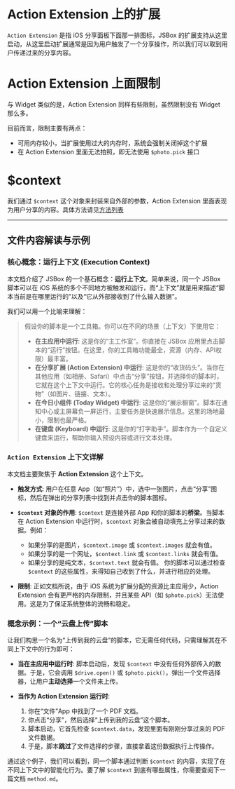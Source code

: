 # Action Extension 上的扩展

`Action Extension` 是指 iOS 分享面板下面那一排图标，JSBox 的扩展支持从这里启动，从这里启动扩展通常是因为用户触发了一个分享操作，所以我们可以取到用户传递过来的分享内容。

# Action Extension 上面限制

与 Widget 类似的是，Action Extension 同样有些限制，虽然限制没有 Widget 那么多。

目前而言，限制主要有两点：

- 可用内存较小，当扩展使用过大的内存时，系统会强制关闭掉这个扩展
- 在 Action Extension 里面无法拍照，即无法使用 `$photo.pick` 接口

# $context

我们通过 `$context` 这个对象来封装来自外部的参数，Action Extension 里面表现为用户分享的内容。具体方法请见[方法列表](context/method.md)

---

## 文件内容解读与示例

### 核心概念：运行上下文 (Execution Context)

本文档介绍了 JSBox 的一个基石概念：**运行上下文**。简单来说，同一个 JSBox 脚本可以在 iOS 系统的多个不同地方被触发和运行，而“上下文”就是用来描述“脚本当前是在哪里运行的”以及“它从外部接收到了什么输入数据”。

我们可以用一个比喻来理解：

> 假设你的脚本是一个工具箱。你可以在不同的场景（上下文）下使用它：
> - **在主应用中运行**: 这是你的“主工作室”。你直接在 JSBox 应用里点击脚本的“运行”按钮。在这里，你的工具箱功能最全，资源（内存、API权限）最丰富。
> - **在分享扩展 (Action Extension) 中运行**: 这是你的“收货码头”。当你在其他应用（如相册、Safari）中点击“分享”按钮，并选择你的脚本时，它就在这个上下文中运行。它的核心任务是接收和处理分享过来的“货物”（如图片、链接、文本）。
> - **在今日小组件 (Today Widget) 中运行**: 这是你的“展示橱窗”。脚本在通知中心或主屏幕负一屏运行，主要任务是快速展示信息。这里的场地最小，限制也最严格。
> - **在键盘 (Keyboard) 中运行**: 这是你的“打字助手”。脚本作为一个自定义键盘来运行，帮助你输入预设内容或进行文本处理。

### `Action Extension` 上下文详解

本文档主要聚焦于 **Action Extension** 这个上下文。

- **触发方式**: 用户在任意 App（如“照片”）中，选中一张图片，点击“分享”图标，然后在弹出的分享列表中找到并点击你的脚本图标。
- **`$context` 对象的作用**: `$context` 是连接外部 App 和你的脚本的**桥梁**。当脚本在 Action Extension 中运行时，`$context` 对象会被自动填充上分享过来的数据。例如：
  - 如果分享的是图片，`$context.image` 或 `$context.images` 就会有值。
  - 如果分享的是一个网址，`$context.link` 或 `$context.links` 就会有值。
  - 如果分享的是纯文本，`$context.text` 就会有值。
  你的脚本可以通过检查 `$context` 的这些属性，来得知自己收到了什么，并进行相应的处理。

- **限制**: 正如文档所说，由于 iOS 系统为扩展分配的资源比主应用少，Action Extension 会有更严格的内存限制，并且某些 API（如 `$photo.pick`）无法使用。这是为了保证系统整体的流畅和稳定。

### 概念示例：一个“云盘上传”脚本

让我们构思一个名为“上传到我的云盘”的脚本，它无需任何代码，只需理解其在不同上下文中的行为即可：

- **当在主应用中运行时**: 
  脚本启动后，发现 `$context` 中没有任何外部传入的数据。于是，它会调用 `$drive.open()` 或 `$photo.pick()`，弹出一个文件选择器，让用户**主动选择**一个文件来上传。

- **当作为 Action Extension 运行时**:
  1.  你在“文件”App 中找到了一个 PDF 文档。
  2.  你点击“分享”，然后选择“上传到我的云盘”这个脚本。
  3.  脚本启动，它首先检查 `$context.data`，发现里面有刚刚分享过来的 PDF 文件数据。
  4.  于是，脚本**跳过**了文件选择的步骤，直接拿着这份数据执行上传操作。

通过这个例子，我们可以看到，同一个脚本通过判断 `$context` 的内容，实现了在不同上下文中的智能化行为。要了解 `$context` 到底有哪些属性，你需要查阅下一篇文档 `method.md`。 
